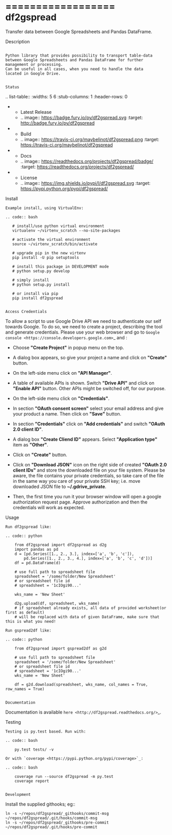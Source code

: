 ==================
    df2gspread
==================

Transfer data between Google Spreadsheets and Pandas DataFrame.


Description
~~~~~~~~~~~~~~~~~~~~~~~~~~~~~~~~~~~~~~~~~~~~~~~~~~~~~~~~~~~~~~~~~~

Python library that provides possibility to transport table-data
between Google Spreadsheets and Pandas DataFrame for further
management or processing.
Can be useful in all cases, when you need to handle the data
located in Google Drive.


Status
~~~~~~~~~~~~~~~~~~~~~~~~~~~~~~~~~~~~~~~~~~~~~~~~~~~~~~~~~~~~~~~~~~

.. list-table::
   :widths: 5 6
   :stub-columns: 1
   :header-rows: 0

   * - Latest Release
     - .. image:: https://badge.fury.io/py/df2gspread.svg
          :target: http://badge.fury.io/py/df2gspread
   * - Build
     - .. image:: https://travis-ci.org/maybelinot/df2gspread.png
          :target: https://travis-ci.org/maybelinot/df2gspread
   * - Docs
     - .. image:: https://readthedocs.org/projects/df2gspread/badge/
          :target: https://readthedocs.org/projects/df2gspread/
   * - License
     - .. image:: https://img.shields.io/pypi/l/df2gspread.svg
          :target: https://pypi.python.org/pypi/df2gspread/


Install
~~~~~~~~~~~~~~~~~~~~~~~~~~~~~~~~~~~~~~~~~~~~~~~~~~~~~~~~~~~~~~~~~~
Example install, using VirtualEnv:

.. code:: bash

   # install/use python virtual environment
   virtualenv ~/virtenv_scratch --no-site-packages

   # activate the virtual environment
   source ~/virtenv_scratch/bin/activate

   # upgrade pip in the new virtenv
   pip install -U pip setuptools

   # install this package in DEVELOPMENT mode
   # python setup.py develop

   # simply install
   # python setup.py install

   # or install via pip
   pip install df2gspread


Access Credentials
~~~~~~~~~~~~~~~~~~~~~~~~~~~~~~~~~~~~~~~~~~~~~~~~~~~~~~~~~~~~~~~~~~
To allow a script to use Google Drive API we need to authenticate
our self towards Google.  To do so, we need to create a project,
describing the tool and generate credentials. Please use your web
browser and go to `Google console <https://console.developers.google.com>`_ and :

* Choose **"Create Project"** in popup menu on the top.

* A dialog box appears, so give your project a name and click on **"Create"** button.

* On the left-side menu click on **"API Manager"**.

* A table of available APIs is shown. Switch **"Drive API"** and click on **"Enable API"** button. Other APIs might be switched off, for our purpose.

* On the left-side menu click on **"Credentials"**.

* In section **"OAuth consent screen"** select your email address and give your product a name. Then click on **"Save"** button.

* In section **"Credentials"** click on **"Add credentials"** and switch **"OAuth 2.0 client ID"**.

* A dialog box  **"Create Cliend ID"** appears. Select **"Application type"** item as **"Other"**.

* Click on **"Create"** button.

* Click on **"Download JSON"** icon on the right side of created **"OAuth 2.0 client IDs"** and store the downloaded file on your file system. Please be aware, the file contains your private credentials, so take care of the file in the same way you care of your private SSH key; i.e. move downloaded JSON file to **~/.gdrive_private**.

* Then, the first time you run it your browser window will open a google authorization request page. Approve authorization and then the credentials will work as expected.


Usage
~~~~~~~~~~~~~~~~~~~~~~~~~~~~~~~~~~~~~~~~~~~~~~~~~~~~~~~~~~~~~~~~~~
Run df2gspread like:

.. code:: python

    from df2gspread import df2gspread as d2g
    import pandas as pd
    d = [pd.Series([1., 2., 3.], index=['a', 'b', 'c']),
        pd.Series([1., 2., 3., 4.], index=['a', 'b', 'c', 'd'])]
    df = pd.DataFrame(d)

    # use full path to spreadsheet file
    spreadsheet = '/some/folder/New Spreadsheet'
    # or spreadsheet file id
    # spreadsheet = '1cIOgi90...'

    wks_name = 'New Sheet'

    d2g.upload(df, spreadsheet, wks_name)
    # if spreadsheet already exists, all data of provided worksheet(or first as default)
    # will be replaced with data of given DataFrame, make sure that this is what you need!

Run gspread2df like:

.. code:: python

    from df2gspread import gspread2df as g2d

    # use full path to spreadsheet file
    spreadsheet = '/some/folder/New Spreadsheet'
    # or spreadsheet file id
    # spreadsheet = '1cIOgi90...'
    wks_name = 'New Sheet'

    df = g2d.download(spreadsheet, wks_name, col_names = True, row_names = True)


Documentation
~~~~~~~~~~~~~~~~~~~~~~~~~~~~~~~~~~~~~~~~~~~~~~~~~~~~~~~~~~~~~~~~~~
Documentation is available `here <http://df2gspread.readthedocs.org/>`_.


Testing
~~~~~~~~~~~~~~~~~~~~~~~~~~~~~~~~~~~~~~~~~~~~~~~~~~~~~~~~~~~~~~~~~~
Testing is py.test based. Run with:

.. code:: bash

    py.test tests/ -v
    
Or with `coverage <https://pypi.python.org/pypi/coverage>`_:

.. code:: bash

    coverage run --source df2gspread -m py.test
    coverage report


Development
~~~~~~~~~~~~~~~~~~~~~~~~~~~~~~~~~~~~~~~~~~~~~~~~~~~~~~~~~~~~~~~~~~
Install the supplied githooks; eg::

    ln -s ~/repos/df2gspread/_githooks/commit-msg ~/repos/df2gspread/.git/hooks/commit-msg
    ln -s ~/repos/df2gspread/_githooks/pre-commit ~/repos/df2gspread/.git/hooks/pre-commit

